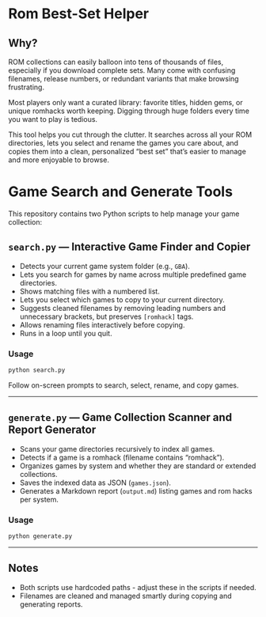 # Rom Best-Set Helper

## Why?
ROM collections can easily balloon into tens of thousands of files, especially if you download complete sets. Many come with confusing filenames, release numbers, or redundant variants that make browsing frustrating.

Most players only want a curated library: favorite titles, hidden gems, or unique romhacks worth keeping. Digging through huge folders every time you want to play is tedious.

This tool helps you cut through the clutter. It searches across all your ROM directories, lets you select and rename the games you care about, and copies them into a clean, personalized “best set” that’s easier to manage and more enjoyable to browse.

# Game Search and Generate Tools

This repository contains two Python scripts to help manage your game collection:

## `search.py` — Interactive Game Finder and Copier

* Detects your current game system folder (e.g., `GBA`).
* Lets you search for games by name across multiple predefined game directories.
* Shows matching files with a numbered list.
* Lets you select which games to copy to your current directory.
* Suggests cleaned filenames by removing leading numbers and unnecessary brackets, but preserves `[romhack]` tags.
* Allows renaming files interactively before copying.
* Runs in a loop until you quit.

### Usage

```bash
python search.py
```

Follow on-screen prompts to search, select, rename, and copy games.

---

## `generate.py` — Game Collection Scanner and Report Generator

* Scans your game directories recursively to index all games.
* Detects if a game is a romhack (filename contains “romhack”).
* Organizes games by system and whether they are standard or extended collections.
* Saves the indexed data as JSON (`games.json`).
* Generates a Markdown report (`output.md`) listing games and rom hacks per system.

### Usage

```bash
python generate.py
```

---

## Notes

* Both scripts use hardcoded paths - adjust these in the scripts if needed.
* Filenames are cleaned and managed smartly during copying and generating reports.